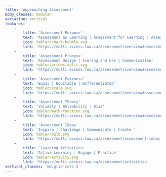 ```yaml
---
title: 'Approaching Assessment'
body_classes: modular
variation: vertical
features:
    -
        title: 'Assessment Purpose'
        text: 'Assessment as Learning | Assessment for Learning | Assessment of Learning'
        icon: tabler/chart-bubble.svg
        link: 'https://multi-access.twu.ca/assessment/overview#assessment-purpose-2'
    -
        title: 'Assessment Process'
        text: 'Assessment Design | Scoring and Use | Communication'
        icon: tabler/arrows-split.svg
        link: 'https://multi-access.twu.ca/assessment/overview#assessment-process-2'
    -
        title: 'Assessment Fairness'
        text: 'Equal | Equitable | Differentiated'
        icon: tabler/scale.svg
        link: 'https://multi-access.twu.ca/assessment/overview#assessment-fairness-2'
    -
        title: 'Assessment Theory'
        text: 'Validity | Reliability | Bias'
        icon: tabler/math-function.svg
        link: 'https://multi-access.twu.ca/assessment/overview#assessment-theory-2'
    -
        title: 'Assessment Ideas'
        text: 'Inspire | Challenge | Communicate | Create '
        icon: tabler/bulb.svg
        link: 'https://multi-access.twu.ca/assessment/assessment-ideas'
    -
        title: 'Learning Activities'
        text: 'Active Learning | Engage | Practice'
        icon: tabler/activity.svg
        link: 'https://multi-access.twu.ca/assessment/activities'
vertical_classes: 'md:grid-cols-3 '
---
```


